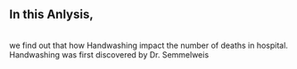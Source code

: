 <h2>In this Anlysis,</h2>
<br>
we find out that how Handwashing impact the number of deaths in hospital.
Handwashing was first discovered by Dr. Semmelweis
